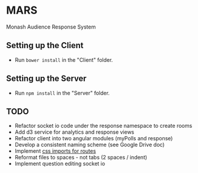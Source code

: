 MARS
====

Monash Audience Response System


Setting up the Client
---------------------
* Run `bower install` in the "Client" folder.


Setting up the Server
---------------------
* Run `npm install` in the "Server" folder. 


TODO
----
* Refactor socket io code under the response namespace to create rooms
* Add d3 service for analytics and response views
* Refactor client into two angular modules (myPolls and response)
* Develop a consistent naming scheme (see Google Drive doc)
* Implement [css imports for routes](https://github.com/manuelmazzuola/angular-ui-router-styles)
* Reformat files to spaces - not tabs (2 spaces / indent)
* Implement question editing socket io

